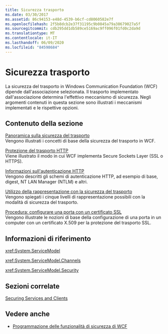 ```yaml
---
title: Sicurezza trasporto
ms.date: 03/30/2017
ms.assetid: 86c94153-e48d-4539-b6cf-cd8060582e7f
ms.openlocfilehash: 2f5b8dcb2e37f31195c9b0845a79a38679027a5f
ms.sourcegitcommit: cdb295dd1db589ce5169ac9ff096f01fd0c2da9d
ms.translationtype: MT
ms.contentlocale: it-IT
ms.lasthandoff: 06/09/2020
ms.locfileid: "84598684"
---
```

# <a name="transport-security"></a>Sicurezza trasporto
La sicurezza del trasporto in Windows Communication Foundation (WCF) dipende dall'associazione selezionata. Il trasporto implementato dall'associazione determina l'effettivo meccanismo di sicurezza. Negli argomenti contenuti in questa sezione sono illustrati i meccanismi implementati e le rispettive opzioni.  
  
## <a name="in-this-section"></a>Contenuto della sezione  
 [Panoramica sulla sicurezza del trasporto](transport-security-overview.md)  
 Vengono illustrati i concetti di base della sicurezza del trasporto in WCF.  
  
 [Protezione del trasporto HTTP](http-transport-security.md)  
 Viene illustrato il modo in cui WCF implementa Secure Sockets Layer (SSL o HTTPS).  
  
 [Informazioni sull'autenticazione HTTP](understanding-http-authentication.md)  
 Vengono descritti gli schemi di autenticazione HTTP, ad esempio di base, digest, NT LAN Manager (NTLM) e altri.  
  
 [Utilizzo della rappresentazione con la sicurezza del trasporto](using-impersonation-with-transport-security.md)  
 Vengono spiegati i cinque livelli di rappresentazione possibili con la modalità di sicurezza del trasporto.  
  
 [Procedura: configurare una porta con un certificato SSL](how-to-configure-a-port-with-an-ssl-certificate.md)  
 Vengono illustrate le nozioni di base della configurazione di una porta in un computer con un certificato X.509 per la protezione del trasporto SSL.  
  
## <a name="reference"></a>Informazioni di riferimento  
 <xref:System.ServiceModel>  
  
 <xref:System.ServiceModel.Channels>  
  
 <xref:System.ServiceModel.Security>  
  
## <a name="related-sections"></a>Sezioni correlate  
 [Securing Services and Clients](securing-services-and-clients.md)  
  
## <a name="see-also"></a>Vedere anche

- [Programmazione delle funzionalità di sicurezza di WCF](programming-wcf-security.md)
